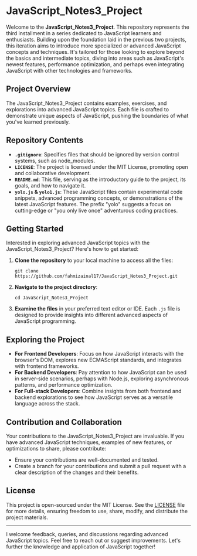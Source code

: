 # JavaScript_Notes3_Project

Welcome to the **JavaScript_Notes3_Project**. This repository represents the third installment in a series dedicated to JavaScript learners and enthusiasts. Building upon the foundation laid in the previous two projects, this iteration aims to introduce more specialized or advanced JavaScript concepts and techniques. It's tailored for those looking to explore beyond the basics and intermediate topics, diving into areas such as JavaScript's newest features, performance optimization, and perhaps even integrating JavaScript with other technologies and frameworks.

## Project Overview

The JavaScript_Notes3_Project contains examples, exercises, and explorations into advanced JavaScript topics. Each file is crafted to demonstrate unique aspects of JavaScript, pushing the boundaries of what you've learned previously.

## Repository Contents

- **`.gitignore`**: Specifies files that should be ignored by version control systems, such as node_modules.
- **`LICENSE`**: The project is licensed under the MIT License, promoting open and collaborative development.
- **`README.md`**: This file, serving as the introductory guide to the project, its goals, and how to navigate it.
- **`yolo.js` & `yolo1.js`**: These JavaScript files contain experimental code snippets, advanced programming concepts, or demonstrations of the latest JavaScript features. The prefix "yolo" suggests a focus on cutting-edge or "you only live once" adventurous coding practices.

## Getting Started

Interested in exploring advanced JavaScript topics with the JavaScript_Notes3_Project? Here's how to get started:

1. **Clone the repository** to your local machine to access all the files:
   ```
   git clone https://github.com/fahmizainal17/JavaScript_Notes3_Project.git
   ```

2. **Navigate to the project directory**:
   ```
   cd JavaScript_Notes3_Project
   ```

3. **Examine the files** in your preferred text editor or IDE. Each `.js` file is designed to provide insights into different advanced aspects of JavaScript programming.

## Exploring the Project

- **For Frontend Developers**: Focus on how JavaScript interacts with the browser's DOM, explores new ECMAScript standards, and integrates with frontend frameworks.
- **For Backend Developers**: Pay attention to how JavaScript can be used in server-side scenarios, perhaps with Node.js, exploring asynchronous patterns, and performance optimization.
- **For Full-stack Developers**: Combine insights from both frontend and backend explorations to see how JavaScript serves as a versatile language across the stack.

## Contribution and Collaboration

Your contributions to the JavaScript_Notes3_Project are invaluable. If you have advanced JavaScript techniques, examples of new features, or optimizations to share, please contribute:

- Ensure your contributions are well-documented and tested.
- Create a branch for your contributions and submit a pull request with a clear description of the changes and their benefits.

## License

This project is open-sourced under the MIT License. See the [LICENSE](LICENSE) file for more details, ensuring freedom to use, share, modify, and distribute the project materials.

---

I welcome feedback, queries, and discussions regarding advanced JavaScript topics. Feel free to reach out or suggest improvements. Let's further the knowledge and application of JavaScript together!

